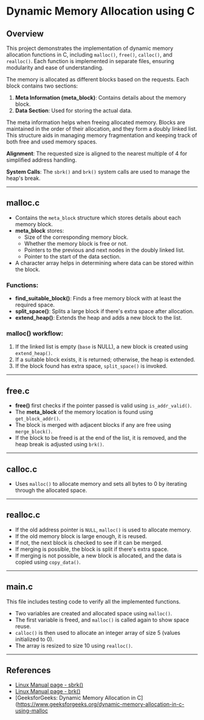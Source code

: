 # Dynamic Memory Allocation using C

## Overview
This project demonstrates the implementation of dynamic memory allocation functions in C, including `malloc()`, `free()`, `calloc()`, and `realloc()`. Each function is implemented in separate files, ensuring modularity and ease of understanding.

The memory is allocated as different blocks based on the requests. Each block contains two sections:
1. **Meta Information (meta_block)**: Contains details about the memory block.
2. **Data Section**: Used for storing the actual data.

The meta information helps when freeing allocated memory. Blocks are maintained in the order of their allocation, and they form a doubly linked list. This structure aids in managing memory fragmentation and keeping track of both free and used memory spaces.

**Alignment**: The requested size is aligned to the nearest multiple of 4 for simplified address handling.

**System Calls**: The `sbrk()` and `brk()` system calls are used to manage the heap's break.

---

## malloc.c
- Contains the `meta_block` structure which stores details about each memory block.
- **meta_block** stores:
  - Size of the corresponding memory block.
  - Whether the memory block is free or not.
  - Pointers to the previous and next nodes in the doubly linked list.
  - Pointer to the start of the data section.
- A character array helps in determining where data can be stored within the block.

### Functions:
- **find_suitable_block()**: Finds a free memory block with at least the required space.
- **split_space()**: Splits a large block if there's extra space after allocation.
- **extend_heap()**: Extends the heap and adds a new block to the list.

### malloc() workflow:
1. If the linked list is empty (`base` is NULL), a new block is created using `extend_heap()`.
2. If a suitable block exists, it is returned; otherwise, the heap is extended.
3. If the block found has extra space, `split_space()` is invoked.

---

## free.c
- **free()** first checks if the pointer passed is valid using `is_addr_valid()`.
- The **meta_block** of the memory location is found using `get_block_addr()`.
- The block is merged with adjacent blocks if any are free using `merge_block()`.
- If the block to be freed is at the end of the list, it is removed, and the heap break is adjusted using `brk()`.

---

## calloc.c
- Uses `malloc()` to allocate memory and sets all bytes to 0 by iterating through the allocated space.

---

## realloc.c
- If the old address pointer is `NULL`, `malloc()` is used to allocate memory.
- If the old memory block is large enough, it is reused.
- If not, the next block is checked to see if it can be merged.
- If merging is possible, the block is split if there's extra space.
- If merging is not possible, a new block is allocated, and the data is copied using `copy_data()`.

---

## main.c
This file includes testing code to verify all the implemented functions.
- Two variables are created and allocated space using `malloc()`.
- The first variable is freed, and `malloc()` is called again to show space reuse.
- `calloc()` is then used to allocate an integer array of size 5 (values initialized to 0).
- The array is resized to size 10 using `realloc()`.

---

## References
- [Linux Manual page - sbrk()](https://man7.org/linux/man-pages/man2/sbrk.2.html)
- [Linux Manual page - brk()](https://man7.org/linux/man-pages/man2/brk.2.html)
- [GeeksforGeeks: Dynamic Memory Allocation in C](https://www.geeksforgeeks.org/dynamic-memory-allocation-in-c-using-malloc
